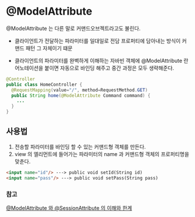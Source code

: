 # @ModelAttribute

@ModelAttribute 는 다른 말로 커맨드오브젝트라고도 불린다.

* 클라이언트가 전달하는 파라미터를 일대일로 전담 프로퍼티에 담아내는 방식이 커맨드 패턴 그 자체이기 떄문

* 클라이언트의 파라미터를 완벽하게 이해하는 자바빈 객체에 @ModelAttribute 란 어노테이션을 붙이면 자동으로 바인딩 해주고 중간 과정은 모두 생략해준다.

```java
@Controller
public class HomeController {
  @RequestMapping(value="/", method=RequestMethod.GET)
  public String home(@ModelAttribute Command command) {
    ...
  }
}
```

## 사용법

1.  전송할 파라미터를 바인딩 할 수 있는 커맨드형 객체를 만든다.
2.  view 의 엘리먼트에 들어가는 파라미터의 name 과 커맨드형 객체의 프로퍼티명을 맞춘다.

```html
<input name="id"/> ---> public void setId(String id)
<input name="pass"/> ---> public void setPass(String pass)
```

### 참고

[@ModelAttribute 와 @SessionAttribute 의 이해와 한계](http://egloos.zum.com/springmvc/v/535572)
